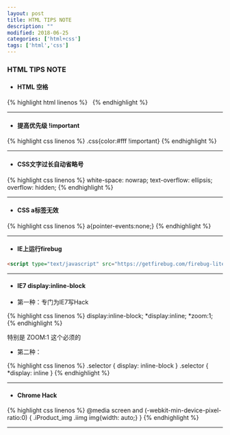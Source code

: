 ```yaml
---
layout: post
title: HTML TIPS NOTE
description: ""
modified: 2018-06-25
categories: ['html+css']
tags: ['html','css']
---
```


### HTML TIPS NOTE
- #### HTML 空格

{% highlight html linenos %}
&nbsp;
{% endhighlight %}

---

- #### 提高优先级 !important

{% highlight css linenos %}
.css{color:#fff !important}
{% endhighlight %}

---


- #### CSS文字过长自动省略号

{% highlight css linenos %}
white-space: nowrap;
text-overflow: ellipsis;
overflow: hidden;
{% endhighlight %}

---


- #### CSS a标签无效

{% highlight css linenos %}
a{pointer-events:none;}
{% endhighlight %}

---


- #### IE上运行firebug

```html
<script type="text/javascript" src="https://getfirebug.com/firebug-lite-debug.js"></script>
```

---


- #### IE7 display:inline-block

- 第一种：专门为IE7写Hack

{% highlight css linenos %}
display:inline-block;
*display:inline;
*zoom:1;
{% endhighlight %}

特别是 ZOOM:1 这个必须的
- 第二种：

{% highlight css linenos %}
.selector { display: inline-block }
.selector { *display: inline }
{% endhighlight %}

---

- #### Chrome Hack

{% highlight css linenos %}
@media screen and (-webkit-min-device-pixel-ratio:0) {
    .iProduct_img .iimg img{width: auto;}
}
{% endhighlight %}

---